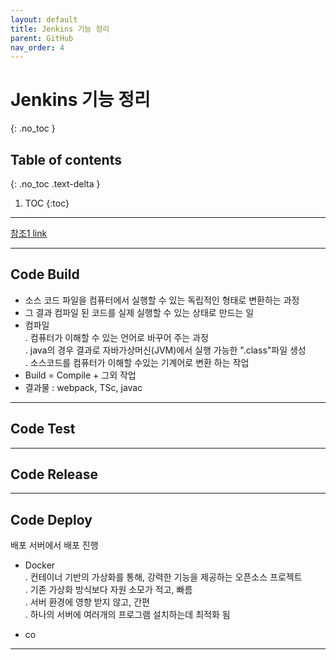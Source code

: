 ```yaml
---
layout: default
title: Jenkins 기능 정리
parent: GitHub
nav_order: 4
---
```


# Jenkins 기능 정리
{: .no_toc }

## Table of contents
{: .no_toc .text-delta }

1. TOC
{:toc}
---
[참조1 link]()

---
## Code Build
- 소스 코드 파일을 컴퓨터에서 실행할 수 있는 독립적인 형태로 변환하는 과정
- 그 결과 컴파일 된 코드를 실제 실행할 수 있는 상태로 만드는 일
- 컴파일    
. 컴퓨터가 이해할 수 있는 언어로 바꾸어 주는 과정  
. java의 경우 결과로 자바가상머신(JVM)에서 실행 가능한 ".class"파일 생성  
. 소스코드를 컴퓨터가 이해할 수있는 기계어로 변환 하는 작업
- Build = Compile + 그외 작업
- 결과물 : webpack, TSc, javac

---
## Code Test

---
## Code Release

---
## Code Deploy
 배포 서버에서 배포 진행 
- Docker  
. 컨테이너 기반의 가상화를 통해, 강력한 기능을 제공하는 오픈소스 프로젝트   
. 기존 가상화 방식보다 자원 소모가 적고, 빠름  
. 서버 환경에 영향 받지 않고, 간편  
. 하나의 서버에 여러개의 프로그램 설치하는데 최적화 됨  

- co    




---
